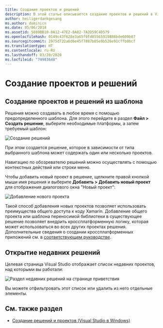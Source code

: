 ```yaml
---
title: Создание проектов и решений
description: В этой статье описывается создание проектов и решений в Visual Studio для Mac
author: heiligerdankgesang
ms.author: dominicn
ms.date: 05/06/2018
ms.assetid: 5880BB10-0A12-47E2-8A82-7A2D59C4D579
ms.openlocfilehash: 0149c43f628e3a65f9fd85565919886bde609b07
ms.sourcegitcommit: 2975d722a6d6e45f7887b05e9b526e91cffb0bcf
ms.translationtype: HT
ms.contentlocale: ru-RU
ms.lasthandoff: 03/20/2020
ms.locfileid: "74983648"
---
```

# <a name="creating-new-projects-and-solutions"></a>Создание проектов и решений

## <a name="creating-new-projects-and-solutions-from-a-template"></a>Создание проектов и решений из шаблона

Решения можно создавать в любое время с помощью предопределенного шаблона. Для этого перейдите в раздел **Файл > Создать решение**, выберите необходимые платформы, а затем требуемый шаблон:

![Создание решений](media/projects-and-solutions-image0.png)

При этом создается решение, которое в зависимости от типа выбранного шаблона может содержать один или несколько проектов.

Навигацию по обозревателю решений можно осуществлять с помощью контекстных действий или строки меню.

Чтобы добавить новый проект в решение, щелкните правой кнопкой мыши имя решения и выберите **Добавить > Добавить новый проект** для отображения диалогового окна "Новый проект":

![Добавление нового проекта](media/projects-and-solutions-image4.png)

Такой способ добавления новых проектов позволяет использовать преимущества общего доступа к коду Xamarin. Добавление общего проекта или шаблона переносимой библиотеки в существующее решение позволяет внедрить кроссплатформенную логику, которая может использоваться во всех других проектах решения. Дополнительные сведения о создании кроссплатформенных приложений см. в [соответствующем руководстве](https://developer.xamarin.com/guides/cross-platform/application_fundamentals/code-sharing/).

## <a name="opening-recent-solutions"></a>Открытие недавних решений

Целевая страница Visual Studio отображает список недавних проектов, над которыми вы работали:

![Раздел недавних решений на странице приветствия](media/create-new-projects-recent.png)

Вы можете отфильтровать этот список или удалить из него отдельные элементы.

## <a name="see-also"></a>См. также раздел

- [Создание решений и проектов (Visual Studio в Windows)](/visualstudio/ide/creating-solutions-and-projects)